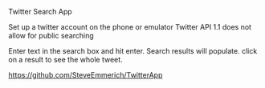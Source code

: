 Twitter Search App

Set up a twitter account on the phone or emulator
Twitter API 1.1 does not allow for public searching

Enter text in the search box and hit enter. Search results will populate. click on a result to see the whole tweet.

https://github.com/SteveEmmerich/TwitterApp
